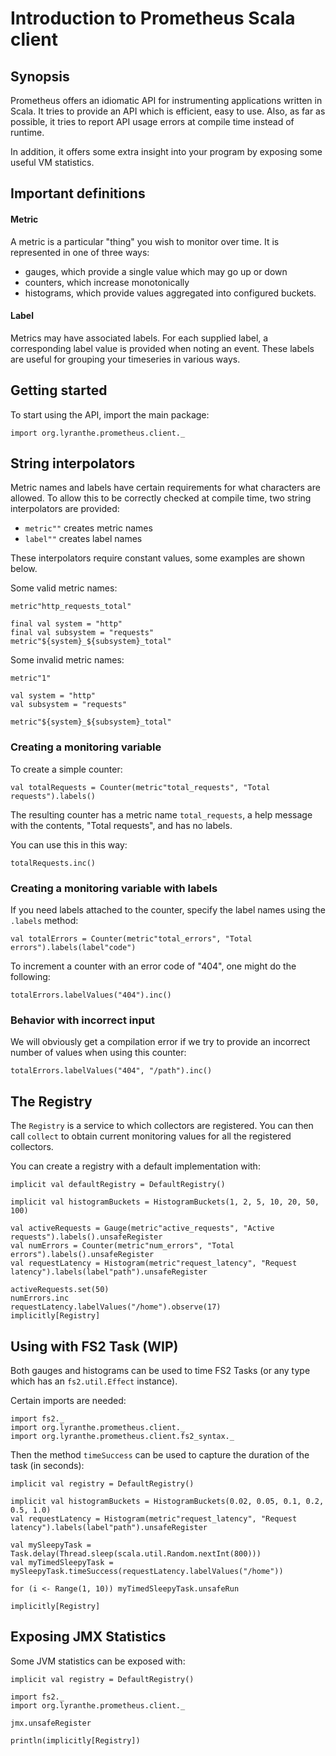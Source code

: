 # Introduction to Prometheus Scala client

## Synopsis

Prometheus offers an idiomatic API for instrumenting applications written in Scala. It tries to provide an API which is efficient, easy to use. 
Also, as far as possible, it tries to report API usage errors at compile time instead of runtime.
 
In addition, it offers some extra insight into your program by exposing some useful VM statistics.

## Important definitions

#### Metric

A metric is a particular "thing" you wish to monitor over time. It is represented in one of three ways:
 - gauges, which provide a single value which may go up or down
 - counters, which increase monotonically
 - histograms, which provide values aggregated into configured buckets.

#### Label

Metrics may have associated labels. For each supplied label, a corresponding label value
is provided when noting an event. These labels are useful for grouping your timeseries
in various ways.

## Getting started

To start using the API, import the main package:

```tut
import org.lyranthe.prometheus.client._
```

## String interpolators

Metric names and labels have certain requirements for what characters are allowed. To
allow this to be correctly checked at compile time, two string interpolators are provided:

 - `metric""` creates metric names
 - `label""` creates label names

These interpolators require constant values, some examples are shown below.

Some valid metric names:

```tut
metric"http_requests_total"

final val system = "http"
final val subsystem = "requests"
metric"${system}_${subsystem}_total"
```

Some invalid metric names:

```tut:fail
metric"1"
```

```tut
val system = "http"
val subsystem = "requests"
```
```tut:fail
metric"${system}_${subsystem}_total"
```

### Creating a monitoring variable

To create a simple counter:

```tut
val totalRequests = Counter(metric"total_requests", "Total requests").labels()
```

The resulting counter has a metric name `total_requests`, a help message with the contents,
"Total requests", and has no labels.

You can use this in this way:

```tut
totalRequests.inc()
```

### Creating a monitoring variable with labels

If you need labels attached to the counter, specify the label names using
the `.labels` method:

```tut
val totalErrors = Counter(metric"total_errors", "Total errors").labels(label"code")
```

To increment a counter with an error code of "404", one might
do the following:

```tut
totalErrors.labelValues("404").inc()
```

### Behavior with incorrect input

We will obviously get a compilation error if we try to provide an incorrect
number of values when using this counter:

```tut:fail
totalErrors.labelValues("404", "/path").inc()
```

## The Registry

The `Registry` is a service to which collectors are registered. You can
then call `collect` to obtain current monitoring values for all the
registered collectors.

You can create a registry with a default implementation with:

```tut
implicit val defaultRegistry = DefaultRegistry()
```

```tut
implicit val histogramBuckets = HistogramBuckets(1, 2, 5, 10, 20, 50, 100)

val activeRequests = Gauge(metric"active_requests", "Active requests").labels().unsafeRegister
val numErrors = Counter(metric"num_errors", "Total errors").labels().unsafeRegister
val requestLatency = Histogram(metric"request_latency", "Request latency").labels(label"path").unsafeRegister

activeRequests.set(50)
numErrors.inc
requestLatency.labelValues("/home").observe(17)
implicitly[Registry]
```

## Using with FS2 Task (WIP)

Both gauges and histograms can be used to time FS2 Tasks (or any type which has an `fs2.util.Effect` instance).

Certain imports are needed:

```tut:reset
import fs2._
import org.lyranthe.prometheus.client._
import org.lyranthe.prometheus.client.fs2_syntax._
```

Then the method `timeSuccess` can be used to capture the duration of the task (in seconds):

```tut:silent
implicit val registry = DefaultRegistry()
```
```tut
implicit val histogramBuckets = HistogramBuckets(0.02, 0.05, 0.1, 0.2, 0.5, 1.0)
val requestLatency = Histogram(metric"request_latency", "Request latency").labels(label"path").unsafeRegister

val mySleepyTask = Task.delay(Thread.sleep(scala.util.Random.nextInt(800)))
val myTimedSleepyTask = mySleepyTask.timeSuccess(requestLatency.labelValues("/home"))

for (i <- Range(1, 10)) myTimedSleepyTask.unsafeRun

implicitly[Registry]
```

## Exposing JMX Statistics

Some JVM statistics can be exposed with:

```tut:silent
implicit val registry = DefaultRegistry()
```
```tut
import fs2._
import org.lyranthe.prometheus.client._

jmx.unsafeRegister

println(implicitly[Registry])
```

